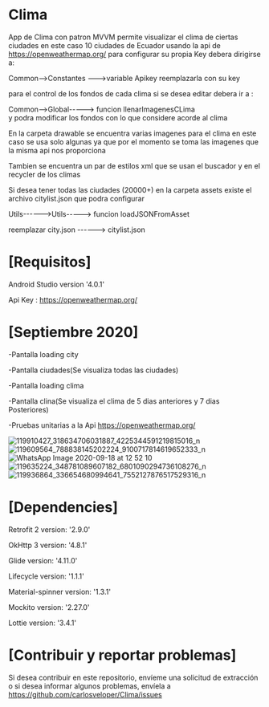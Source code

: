 # Clima
App de Clima con patron MVVM  permite visualizar el clima de ciertas ciudades en este caso 10 ciudades de Ecuador
usando la api de https://openweathermap.org/ para configurar su propia Key debera dirigirse a:


Common-->Constantes --->variable Apikey 
reemplazarla con su key 

para el control de los fondos de cada clima si se desea editar debera ir a :


Common-->Global-----> funcion llenarImagenesCLima   
y podra modificar los fondos con lo que considere acorde al clima 


En la carpeta drawable se encuentra varias imagenes para el clima en este caso se usa solo algunas
ya que por el momento se toma las imagenes que la misma api nos proporciona

Tambien se encuentra un par de estilos xml que se usan el buscador y en el recycler de los climas 

Si desea tener todas las ciudades (20000+) en la carpeta assets existe el archivo citylist.json que podra configurar

Utils------>Utils-----> funcion loadJSONFromAsset

reemplazar city.json ------> citylist.json 


 # [Requisitos]


Android Studio  version '4.0.1'

Api Key :  https://openweathermap.org/






# [Septiembre 2020]
-Pantalla loading city 

-Pantalla ciudades(Se visualiza todas las ciudades)

-Pantalla loading clima 

-Pantalla clina(Se visualiza el clima de 5 dias anteriores y 7 dias Posteriores)

-Pruebas unitarias a la Api https://openweathermap.org/



![119910427_318634706031887_4225344591219815016_n](https://user-images.githubusercontent.com/41177884/93630867-5131cd00-f9b0-11ea-8bef-58a47ff3723e.jpg)
![119609564_788838145202224_9100717814619652333_n](https://user-images.githubusercontent.com/41177884/93630877-555dea80-f9b0-11ea-9778-4f07f6caba43.jpg)
![WhatsApp Image 2020-09-18 at 12 52 10](https://user-images.githubusercontent.com/41177884/93630882-5858db00-f9b0-11ea-8c1b-c4416b911bfa.jpeg)
![119635224_348781089607182_6801090294736108276_n](https://user-images.githubusercontent.com/41177884/93630890-5b53cb80-f9b0-11ea-9eab-2e1b5f3cf34d.jpg)
![119936864_336654680994641_7552127876517529316_n](https://user-images.githubusercontent.com/41177884/93631015-876f4c80-f9b0-11ea-8fec-802a798618e2.jpg)






# [Dependencies]

Retrofit 2 version: '2.9.0'

OkHttp 3 version: '4.8.1'

Glide version: '4.11.0'

Lifecycle version: '1.1.1'

Material-spinner version: '1.3.1'

Mockito version: '2.27.0'

Lottie  version: '3.4.1'







# [Contribuir y reportar problemas]
Si desea contribuir en este repositorio, envíeme una solicitud de extracción o si desea informar algunos problemas,
envíela a https://github.com/carlosveloper/Clima/issues

